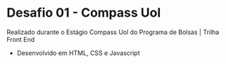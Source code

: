 # Desafio 01 - Compass Uol
Realizado durante o Estágio Compass Uol do Programa de Bolsas | Trilha Front End
- Desenvolvido em HTML, CSS e Javascript

